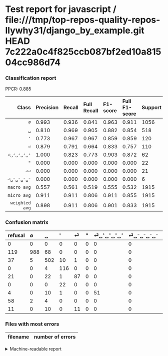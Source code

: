 # Test report for javascript / file:///tmp/top-repos-quality-repos-llywhy31/django_by_example.git HEAD 7c222a0c4f825ccb087bf2ed10a81504cc986d74

### Classification report

PPCR: 0.885

| Class | Precision | Recall | Full Recall | F1-score | Full F1-score | Support | Full Support | PPCR |
|------:|:----------|:-------|:------------|:---------|:---------|:--------|:-------------|:-----|
| `∅` | 0.993| 0.936| 0.841| 0.963| 0.911| 1056| 1175| 0.899 |
| `␣` | 0.810| 0.969| 0.905| 0.882| 0.854| 518| 555| 0.933 |
| `'` | 0.773| 0.967| 0.967| 0.859| 0.859| 120| 120| 1.000 |
| `⏎` | 0.879| 0.791| 0.664| 0.833| 0.757| 110| 131| 0.840 |
| `⏎␣⁺␣⁺␣⁺␣⁺` | 1.000| 0.823| 0.773| 0.903| 0.872| 62| 66| 0.939 |
| `"` | 0.000| 0.000| 0.000| 0.000| 0.000| 22| 22| 1.000 |
| `⏎⏎` | 0.000| 0.000| 0.000| 0.000| 0.000| 21| 32| 0.656 |
| `⏎␣⁻␣⁻␣⁻␣⁻` | 0.000| 0.000| 0.000| 0.000| 0.000| 6| 64| 0.094 |
| `macro avg` | 0.557| 0.561| 0.519| 0.555| 0.532| 1915| 2165| 0.885 |
| `micro avg` | 0.911| 0.911| 0.806| 0.911| 0.855| 1915| 2165| 0.885 |
| `weighted avg` | 0.898| 0.911| 0.806| 0.901| 0.833| 1915| 2165| 0.885 |

### Confusion matrix

|refusal|  ∅| ␣| '| ⏎| "| ⏎␣⁺␣⁺␣⁺␣⁺| ⏎␣⁻␣⁻␣⁻␣⁻| ⏎⏎| 
|:---|:---|:---|:---|:---|:---|:---|:---|:---|
|0 |0 |0 |0 |0 |0 |0 |0 |0 |
|119 |988 |68 |0 |0 |0 |0 |0 |0 |
|37 |5 |502 |10 |1 |0 |0 |0 |0 |
|0 |0 |4 |116 |0 |0 |0 |0 |0 |
|21 |0 |22 |1 |87 |0 |0 |0 |0 |
|0 |0 |0 |22 |0 |0 |0 |0 |0 |
|4 |0 |10 |1 |0 |0 |51 |0 |0 |
|58 |2 |4 |0 |0 |0 |0 |0 |0 |
|11 |0 |10 |0 |11 |0 |0 |0 |0 |

### Files with most errors

| filename | number of errors|
|:----:|:-----|

<details>
    <summary>Machine-readable report</summary>
```json
{
  "cl_report": {"\"": {"f1-score": 0.0, "precision": 0.0, "recall": 0.0, "support": 22}, "\u0027": {"f1-score": 0.8592592592592593, "precision": 0.7733333333333333, "recall": 0.9666666666666667, "support": 120}, "macro avg": {"f1-score": 0.555016505535118, "precision": 0.5568454319495817, "recall": 0.5606093040568847, "support": 1915}, "micro avg": {"f1-score": 0.9107049608355091, "precision": 0.9107049608355091, "recall": 0.9107049608355091, "support": 1915}, "weighted avg": {"f1-score": 0.900806591672118, "precision": 0.8978853389889452, "recall": 0.9107049608355091, "support": 1915}, "\u2205": {"f1-score": 0.9634324719648951, "precision": 0.992964824120603, "recall": 0.9356060606060606, "support": 1056}, "\u23ce": {"f1-score": 0.8325358851674641, "precision": 0.8787878787878788, "recall": 0.7909090909090909, "support": 110}, "\u23ce\u23ce": {"f1-score": 0.0, "precision": 0.0, "recall": 0.0, "support": 21}, "\u23ce\u2423\u207a\u2423\u207a\u2423\u207a\u2423\u207a": {"f1-score": 0.9026548672566371, "precision": 1.0, "recall": 0.8225806451612904, "support": 62}, "\u23ce\u2423\u207b\u2423\u207b\u2423\u207b\u2423\u207b": {"f1-score": 0.0, "precision": 0.0, "recall": 0.0, "support": 6}, "\u2423": {"f1-score": 0.882249560632689, "precision": 0.8096774193548387, "recall": 0.9691119691119691, "support": 518}},
  "cl_report_full": {"\"": {"f1-score": 0.0, "precision": 0.0, "recall": 0.0, "support": 22}, "\u0027": {"f1-score": 0.8592592592592593, "precision": 0.7733333333333333, "recall": 0.9666666666666667, "support": 120}, "macro avg": {"f1-score": 0.5315803792039953, "precision": 0.5568454319495817, "recall": 0.5186089556416014, "support": 2165}, "micro avg": {"f1-score": 0.8549019607843137, "precision": 0.9107049608355091, "recall": 0.8055427251732101, "support": 2165}, "weighted avg": {"f1-score": 0.8332275403050315, "precision": 0.8729911539052454, "recall": 0.8055427251732101, "support": 2165}, "\u2205": {"f1-score": 0.9105990783410138, "precision": 0.992964824120603, "recall": 0.8408510638297872, "support": 1175}, "\u23ce": {"f1-score": 0.7565217391304349, "precision": 0.8787878787878788, "recall": 0.6641221374045801, "support": 131}, "\u23ce\u23ce": {"f1-score": 0.0, "precision": 0.0, "recall": 0.0, "support": 32}, "\u23ce\u2423\u207a\u2423\u207a\u2423\u207a\u2423\u207a": {"f1-score": 0.8717948717948718, "precision": 1.0, "recall": 0.7727272727272727, "support": 66}, "\u23ce\u2423\u207b\u2423\u207b\u2423\u207b\u2423\u207b": {"f1-score": 0.0, "precision": 0.0, "recall": 0.0, "support": 64}, "\u2423": {"f1-score": 0.8544680851063831, "precision": 0.8096774193548387, "recall": 0.9045045045045045, "support": 555}},
  "ppcr": 0.8845265588914549
}
```
</details>
